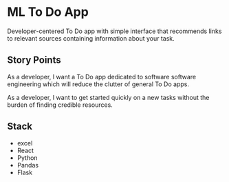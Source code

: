 # ML To Do App

Developer-centered To Do app with simple interface that recommends links to relevant sources containing information about your task.

## Story Points

As a developer, I want a To Do app dedicated to software software engineering which will reduce the clutter of general To Do apps.

As a developer, I want to get started quickly on a new tasks without the burden of finding credible resources.

## Stack

- excel
- React
- Python
- Pandas
- Flask

